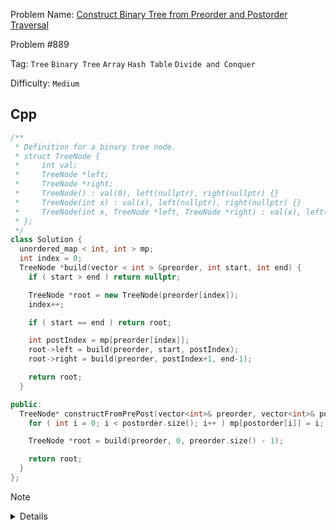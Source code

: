 Problem Name: [Construct Binary Tree from Preorder and Postorder Traversal](https://leetcode.com/problems/construct-binary-tree-from-preorder-and-postorder-traversal/description/)

Problem #889

Tag: `Tree` `Binary Tree` `Array` `Hash Table` `Divide and Conquer`

Difficulty: `Medium`

## Cpp

```cpp
/**
 * Definition for a binary tree node.
 * struct TreeNode {
 *     int val;
 *     TreeNode *left;
 *     TreeNode *right;
 *     TreeNode() : val(0), left(nullptr), right(nullptr) {}
 *     TreeNode(int x) : val(x), left(nullptr), right(nullptr) {}
 *     TreeNode(int x, TreeNode *left, TreeNode *right) : val(x), left(left), right(right) {}
 * };
 */
class Solution {
  unordered_map < int, int > mp;
  int index = 0;
  TreeNode *build(vector < int > &preorder, int start, int end) {
    if ( start > end ) return nullptr;

    TreeNode *root = new TreeNode(preorder[index]);
    index++;

    if ( start == end ) return root;

    int postIndex = mp[preorder[index]];
    root->left = build(preorder, start, postIndex);
    root->right = build(preorder, postIndex+1, end-1);

    return root;
  }

public:
  TreeNode* constructFromPrePost(vector<int>& preorder, vector<int>& postorder) {
    for ( int i = 0; i < postorder.size(); i++ ) mp[postorder[i]] = i;

    TreeNode *root = build(preorder, 0, preorder.size() - 1);

    return root;
  }
};
```

> [!NOTE]
>
> <details>
>   <li>Store <code>postorder</code> elements in the <code>unordered_map</code></li>
>   <li>Traverse <code>preorder</code> & define left & right child node as <code>postorder</code></li>
>   <li>And build the tree accordingly</li>
> </details>
